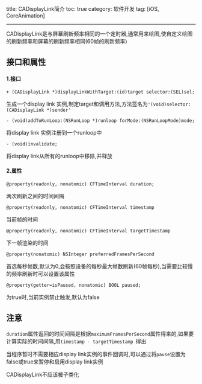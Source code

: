 title: CADisplayLink简介
toc: true
category: 软件开发
tag: [iOS, CoreAnimation]

---

CADisplayLink是与屏幕刷新频率相同的一个定时器,通常用来绘图,使自定义绘图的刷新频率和屏幕的刷新频率相同(60帧的刷新频率)

<!--more-->

## 接口和属性

#### 1.接口

```
+ (CADisplayLink *)displayLinkWithTarget:(id)target selector:(SEL)sel;
```
生成一个display link 实例,制定target和调用方法,方法签名为`'(void)selector:(CADisplayLink *)sender'`

```
- (void)addToRunLoop:(NSRunLoop *)runloop forMode:(NSRunLoopMode)mode;
```
将display link 实例注册到一个runloop中

```
- (void)invalidate;
```
将display link从所有的runloop中移除,并释放

#### 2.属性
```
@property(readonly, nonatomic) CFTimeInterval duration;
```
两次刷新之间的时间间隔

```
@property(readonly, nonatomic) CFTimeInterval timestamp
```
当前帧的时间

```
@property(readonly, nonatomic) CFTimeInterval targetTimestamp
```
下一帧渲染的时间

```
@property(nonatomic) NSInteger preferredFramesPerSecond
```
首选每秒帧数,默认为0,会按照设备的每秒最大帧数刷新(60帧每秒),当需要比较慢的频率刷新时可以设置该属性

```
@property(getter=isPaused, nonatomic) BOOL paused;
```
为true时,当前实例禁止触发,默认为false

## 注意
`duration`属性返回的时间间隔是根据`maximumFramesPerSecond`属性得来的,如果要计算实际的时间间隔,用`timestamp - targetTimestamp `得出    

当程序暂时不需要相应display link实例的事件回调时,可以通过将`pause`设置为false或true来暂停和启用display link实例        

CADisplayLink不应该被子类化





